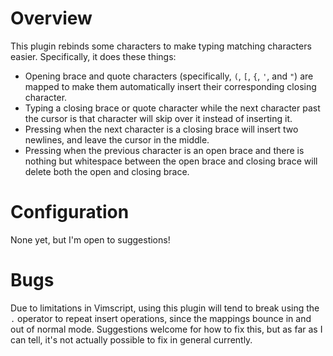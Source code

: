 # Overview

This plugin rebinds some characters to make typing matching characters easier.
Specifically, it does these things:

* Opening brace and quote characters (specifically, `(`,
  `[`, `{`, `'`, and `"`) are mapped to make them automatically insert their
  corresponding closing character.
* Typing a closing brace or quote character while the next character past the
  cursor is that character will skip over it instead of inserting it.
* Pressing <CR> when the next character is a closing brace will insert two
  newlines, and leave the cursor in the middle.
* Pressing <BS> when the previous character is an open brace and there is
  nothing but whitespace between the open brace and closing brace will delete
  both the open and closing brace.

# Configuration

None yet, but I'm open to suggestions!

# Bugs

Due to limitations in Vimscript, using this plugin will tend to break using
the `.` operator to repeat insert operations, since the mappings bounce in and
out of normal mode. Suggestions welcome for how to fix this, but as far as I
can tell, it's not actually possible to fix in general currently.
